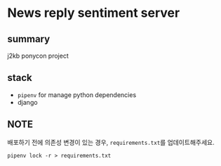 # News reply sentiment server

## summary

j2kb ponycon project

## stack

- `pipenv` for manage python dependencies
- django

## NOTE

배포하기 전에 의존성 변경이 있는 경우, `requirements.txt`를 업데이트해주세요.

```shell
pipenv lock -r > requirements.txt
```